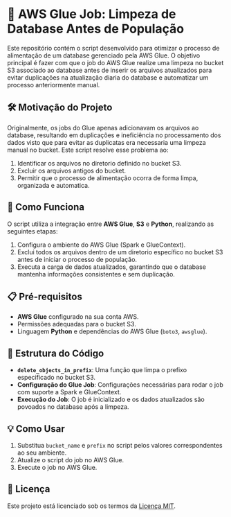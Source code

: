 # 🧹 AWS Glue Job: Limpeza de Database Antes de População

Este repositório contém o script desenvolvido para otimizar o processo de alimentação de um database gerenciado pela AWS Glue. O objetivo principal é fazer com que o job do AWS Glue realize uma limpeza no bucket S3 associado ao database antes de inserir os arquivos atualizados para evitar duplicações na atualização diaria do database e automatizar um processo anteriormente manual.

## 🛠️ **Motivação do Projeto**
Originalmente, os jobs do Glue apenas adicionavam os arquivos ao database, resultando em duplicações e ineficiência no processamento dos dados visto que para evitar as duplicatas era necessaria uma limpeza manual no bucket. Este script resolve esse problema ao:
1. Identificar os arquivos no diretorio definido no bucket S3.
2. Excluir os arquivos antigos do bucket.
3. Permitir que o processo de alimentação ocorra de forma limpa, organizada e automatica.

## 🚀 **Como Funciona**
O script utiliza a integração entre **AWS Glue**, **S3** e **Python**, realizando as seguintes etapas:
1. Configura o ambiente do AWS Glue (Spark e GlueContext).
2. Exclui todos os arquivos dentro de um diretorio específico no bucket S3 antes de iniciar o processo de população.
3. Executa a carga de dados atualizados, garantindo que o database mantenha informações consistentes e sem duplicação.

## 📋 **Pré-requisitos**
- **AWS Glue** configurado na sua conta AWS.
- Permissões adequadas para o bucket S3.
- Linguagem **Python** e dependências do AWS Glue (`boto3`, `awsglue`).

## 🔧 **Estrutura do Código**
- **`delete_objects_in_prefix`**:
  Uma função que limpa o prefixo especificado no bucket S3.
- **Configuração do Glue Job**:
  Configurações necessárias para rodar o job com suporte a Spark e GlueContext.
- **Execução do Job**:
  O job é inicializado e os dados atualizados são povoados no database após a limpeza.

## 💡 **Como Usar**
1. Substitua `bucket_name` e `prefix` no script pelos valores correspondentes ao seu ambiente.
2. Atualize o script do job no AWS Glue.
3. Execute o job no AWS Glue.

## 📜 **Licença**
Este projeto está licenciado sob os termos da [Licença MIT](LICENSE.txt).
